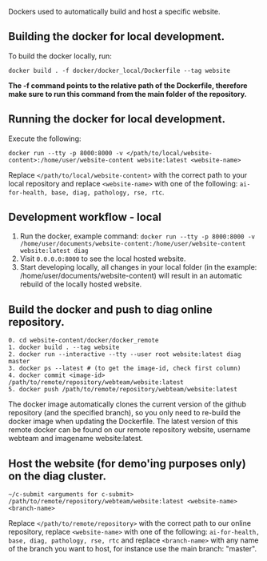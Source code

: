 Dockers used to automatically build and host a specific website. 

## Building the docker for local development.
To build the docker locally, run:
```
docker build . -f docker/docker_local/Dockerfile --tag website
```
**The -f command points to the relative path of the Dockerfile, therefore make sure to run this command from the main folder of the repository.**

## Running the docker for local development.
Execute the following:
```
docker run --tty -p 8000:8000 -v </path/to/local/website-content>:/home/user/website-content website:latest <website-name>
```
Replace `</path/to/local/website-content>` with the correct path to your local repository and replace `<website-name>` with one of the following: `ai-for-health, base, diag, pathology, rse, rtc`.

## Development workflow - local
1. Run the docker, example command: `docker run --tty -p 8000:8000 -v /home/user/documents/website-content:/home/user/website-content website:latest diag`
2. Visit `0.0.0.0:8000` to see the local hosted website. 
3. Start developing locally, all changes in your local folder (in the example: /home/user/documents/website-content) will result in an automatic rebuild of the locally hosted website.

## Build the docker and push to diag online repository.
```
0. cd website-content/docker/docker_remote
1. docker build . --tag website
2. docker run --interactive --tty --user root website:latest diag master
3. docker ps --latest # (to get the image-id, check first column)
4. docker commit <image-id> /path/to/remote/repository/webteam/website:latest
5. docker push /path/to/remote/repository/webteam/website:latest
```
The docker image automatically clones the current version of the github repository (and the specified branch), so you only need to re-build the docker image when updating the Dockerfile. The latest version of this remote docker can be found on our remote repository website, username webteam and imagename website:latest.

## Host the website (for demo'ing purposes only) on the diag cluster.
```
~/c-submit <arguments for c-submit> /path/to/remote/repository/webteam/website:latest <website-name> <branch-name>
```

Replace `</path/to/remote/repository>` with the correct path to our online repository, replace `<website-name>` with one of the following: `ai-for-health, base, diag, pathology, rse, rtc` and replace `<branch-name>` with any name of the branch you want to host, for instance use the main branch: "master".

